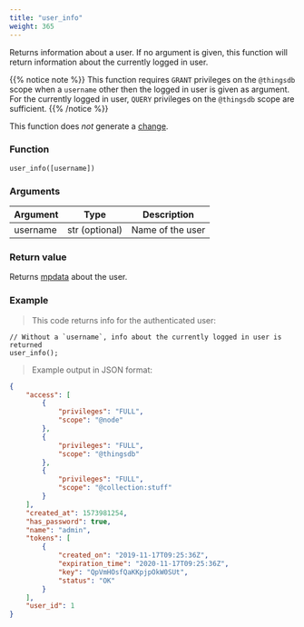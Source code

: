 ```yaml
---
title: "user_info"
weight: 365
---
```


Returns information about a user. If no argument is given, this function will return
information about the currently logged in user.

{{% notice note %}}
This function requires `GRANT` privileges on the `@thingsdb` scope when a `username`
other then the logged in user is given as argument. For the currently logged in user, `QUERY`
privileges on the `@thingsdb` scope are sufficient.
{{% /notice %}}

This function does *not* generate a [change](../../overview/changes).

### Function

`user_info([username])`

### Arguments

Argument | Type | Description
--------- | ----------- | -----------
username | str (optional) | Name of the user

### Return value

Returns [mpdata](../../data-types/mpdata) about the user.

### Example

> This code returns info for the authenticated user:

```thingsdb,should_pass,@t
// Without a `username`, info about the currently logged in user is returned
user_info();
```

> Example output in JSON format:

```json
{
    "access": [
        {
            "privileges": "FULL",
            "scope": "@node"
        },
        {
            "privileges": "FULL",
            "scope": "@thingsdb"
        },
        {
            "privileges": "FULL",
            "scope": "@collection:stuff"
        }
    ],
    "created_at": 1573981254,
    "has_password": true,
    "name": "admin",
    "tokens": [
        {
            "created_on": "2019-11-17T09:25:36Z",
            "expiration_time": "2020-11-17T09:25:36Z",
            "key": "QpVmHOsfQaKKpjpOkW0SUt",
            "status": "OK"
        }
    ],
    "user_id": 1
}
```
